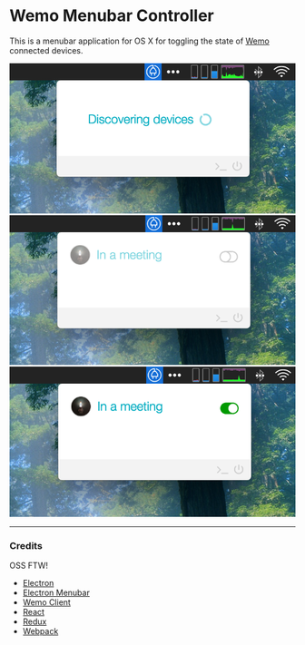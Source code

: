 Wemo Menubar Controller
========================

This is a menubar application for OS X for toggling the state of [Wemo](http://www.belkin.com/us/Products/home-automation/c/wemo-home-automation/) connected devices.

![Screenshot](/screenshots/screenshot-1.png?raw=true "Discovering Devices")
![Screenshot](/screenshots/screenshot-2.png?raw=true "Device List with device turned off")
![Screenshot](/screenshots/screenshot-3.png?raw=true "Device List with device turned on")

---

### Credits
OSS FTW!

* [Electron](https://github.com/electron/electron)
* [Electron Menubar](https://github.com/maxogden/menubar)
* [Wemo Client](https://github.com/timonreinhard/wemo-client)
* [React](https://facebook.github.io/react/)
* [Redux](http://redux.js.org/)
* [Webpack](https://webpack.github.io/)
